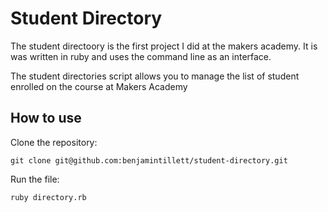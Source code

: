 Student Directory 
=================

The student directoory is the first project I did at the makers academy. It is was written in ruby and uses the command line 
as an interface. 

The student directories script allows you to manage the list of student enrolled on the course at Makers Academy

How to use
----------

Clone the repository:

```shell 
git clone git@github.com:benjamintillett/student-directory.git

```

Run the file:

```shell 
ruby directory.rb
```

